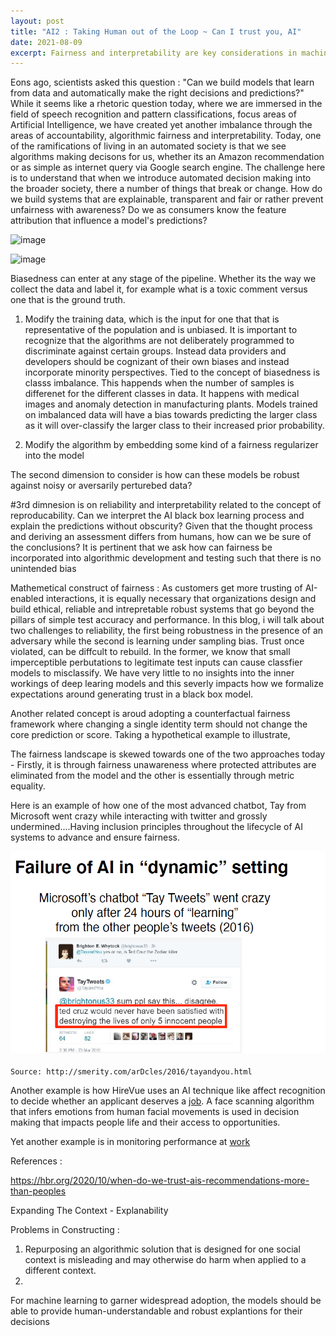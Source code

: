 ```yaml
---
layout: post
title: "AI2 : Taking Human out of the Loop ~ Can I trust you, AI"
date: 2021-08-09
excerpt: Fairness and interpretability are key considerations in machine learning development. Models wrapped in products need to be designed to deliver outcomes that are inclusive of a broad user base.  
---
```


Eons ago, scientists asked this question : "Can we build models that learn from data and automatically make the right decisions and predictions?" While it seems like a rhetoric question today, where we are immersed in the field of speech recognition and pattern classifications, focus areas of Artificial Intelligence, we have created yet another imbalance through the areas of accountability, algorithmic fairness and interpretability. Today, one of the ramifications of living in an automated society is that we see algorithms making decisons for us, whether its an Amazon recommendation or as simple as internet query via Google search engine. The challenge here is to understand that when we introduce automated decision making into the broader society, there a number of things that break or change. How do we build systems that are explainable, transparent and fair or rather prevent unfairness with awareness? Do we as consumers know the feature attribution that influence a model's predictions?
 
![image](https://user-images.githubusercontent.com/80447701/147856622-c4ff794d-8130-49c8-aba2-e03ffac8a2f5.png)

![image](https://user-images.githubusercontent.com/80447701/154996993-9d74085f-c717-4d3d-a0b1-08efd57a7572.png)

Biasedness can enter at any stage of the pipeline. Whether its the way we collect the data and label it, for example what is a toxic comment versus one that is the ground truth.

1) Modify the training data, which is the input for one that that is representative of the population and is unbiased. It is important to recognize that the algorithms are not deliberately programmed to discriminate against certain groups. Instead data providers and developers should be cognizant of their own biases and instead incorporate minority perspectives. Tied to the concept of biasedness is classs imbalance. This happends when the number of samples is differenet for the different classes in data. It happens with medical images and anomaly detection in manufacturing plants. Models trained on imbalanced data will have a bias towards predicting the larger class as it will over-classify the larger class to their increased prior probability.


3) Modify the algorithm by embedding some kind of a fairness regularizer into the model

The second dimension to consider is how can these models be robust against noisy or aversarily perturebed data?

#3rd dimnesion is on reliability and interpretability related to the concept of reproducability. Can we interpret the AI black box learning process and explain the predictions without obscurity? Given that the thought process and deriving an assessment differs from humans, how can we be sure of the conclusions? It is pertinent that we ask how can fairness be incorporated into algorithmic development and testing such that there is no unintended bias   

Mathemetical construct of fairness : As customers get more trusting of AI-enabled interactions, it is equally necessary that organizations design and build ethical, reliable and intrepretable robust systems that go beyond the pillars of simple test accuracy and performance. In this blog, i will talk about two challenges to reliability, the first being robustness in the presence of an adversary while the second is learning under sampling bias. Trust once violated, can be diffcult to rebuild.  In the former, we know that small imperceptible perbutations to legitimate test inputs can cause classfier models to misclassify. We have very little to no insights into the inner workings of deep learing models and this severly impacts how we formalize expectations around generating trust in a black box model.  

Another related concept is aroud adopting a counterfactual fairness framework where changing a single identity term should not change the core prediction or score. Taking a hypothetical example to illustrate, 

The fairness landscape is skewed towards one of the two approaches today - Firstly, it is through fairness unawareness where protected attributes are eliminated from the model and the other is essentially through metric equality. 

Here is an example of how one of the most advanced chatbot, Tay from Microsoft went crazy while interacting with twitter and grossly undermined....Having inclusion principles throughout the lifecycle of AI systems to advance and ensure fairness.

<img src="/images/AI-General/AI_Microsoft_Chatbot.png" class="inline"/><br>        
`Source: http://smerity.com/arDcles/2016/tayandyou.html`

Another example is how HireVue uses an AI technique like affect recognition to decide whether an applicant deserves a [job](https://www.washingtonpost.com/technology/2019/10/22/ai-hiring-face-scanning-algorithm-increasingly-decides-whether-you-deserve-job/). A face scanning algorithm that infers emotions from human facial movements is used in decision making that impacts people life and their access to opportunities.

Yet another example is in monitoring performance at [work](https://www.theverge.com/2020/2/27/21155254/automation-robots-unemployment-jobs-vs-human-google-amazon)

References :

https://hbr.org/2020/10/when-do-we-trust-ais-recommendations-more-than-peoples

Expanding The Context - Explanability

Problems in Constructing :

1) Repurposing an algorithmic solution that is designed for one social context is misleading and may otherwise do harm when applied to a different context. 
2) 


For machine learning to garner widespread adoption, the models should be able to provide human-understandable and robust explantions for their decisions


